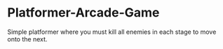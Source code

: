# Platformer-Arcade-Game
Simple platformer where you must kill all enemies in each stage to move onto the next. 
